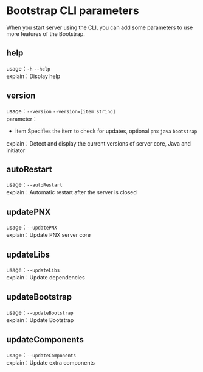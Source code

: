 # Bootstrap CLI parameters  

When you start server using the CLI, you can add some parameters to use more features of the Bootstrap.  

## help  

usage：`-h` `--help`  
explain：Display help  

## version  

usage：`--version` `--version=[item:string]`  
parameter：
- item Specifies the item to check for updates, optional `pnx` `java` `bootstrap`

explain：Detect and display the current versions of server core, Java and initiator  

## autoRestart  

usage：`--autoRestart`  
explain：Automatic restart after the server is closed 

## updatePNX  

usage：`--updatePNX`  
explain：Update PNX server core  

## updateLibs  

usage：`--updateLibs`  
explain：Update dependencies  

## updateBootstrap  

usage：`--updateBootstrap`  
explain：Update Bootstrap  

## updateComponents

usage：`--updateComponents`  
explain：Update extra components  
